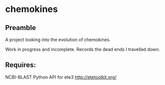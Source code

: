 # chemokines

## Preamble

A project looking into the evolution of chemokines. 

Work in progress and incomplete. Records the dead ends I travelled down. 

## Requires:

NCBI-BLAST
Python API for ete3 http://etetoolkit.org/
 

